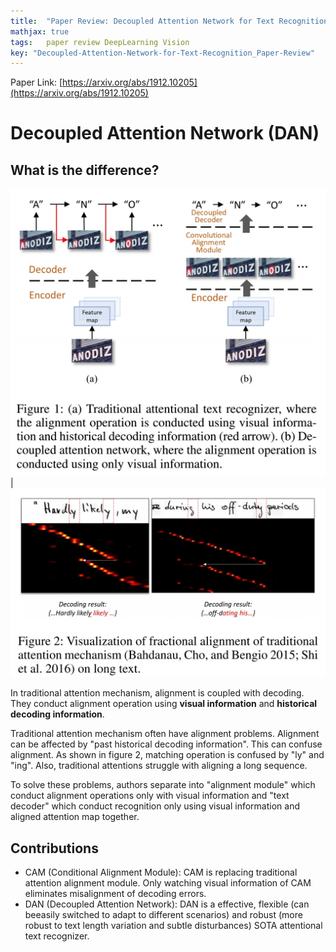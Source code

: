 ```yaml
---
title:  "Paper Review: Decoupled Attention Network for Text Recognition"
mathjax: true
tags:	paper review DeepLearning Vision
key: "Decoupled-Attention-Network-for-Text-Recognition_Paper-Review"
---
```


Paper Link: [https://arxiv.org/abs/1912.10205](https://arxiv.org/abs/1912.10205)

# Decoupled Attention Network (DAN)

## What is the difference?

![Decoupled_Attention_Network_for_Text_Recognition/Figure_1.jpg](/assets/images/Decoupled_Attention_Network_for_Text_Recognition/Figure_1.jpg) | ![Decoupled_Attention_Network_for_Text_Recognition/Figure_2.jpg](/assets/images/Decoupled_Attention_Network_for_Text_Recognition/Figure_2.jpg)

In traditional attention mechanism, alignment is coupled with decoding. They conduct alignment operation using **visual information** and **historical decoding information**. 

Traditional attention mechanism often have alignment problems. Alignment can be affected by "past historical decoding information". This can confuse alignment. As shown in figure 2, matching operation is confused by "ly" and "ing". Also, traditional attentions struggle with aligning a long sequence.

To solve these problems, authors separate into "alignment module" which conduct alignment operations only with visual information and "text decoder" which conduct recognition only using visual information and aligned attention map together.

## Contributions

- CAM (Conditional Alignment Module): CAM is replacing traditional attention alignment module. Only watching visual information of CAM eliminates misalignment of decoding errors.
- DAN (Decoupled Attention Network): DAN is a effective, flexible (can beeasily switched to adapt to different scenarios) and robust (more robust to text length variation and subtle disturbances) SOTA attentional text recognizer.